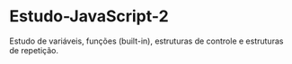 # Estudo-JavaScript-2
Estudo de variáveis, funções (built-in), estruturas de controle e estruturas de repetição. 

